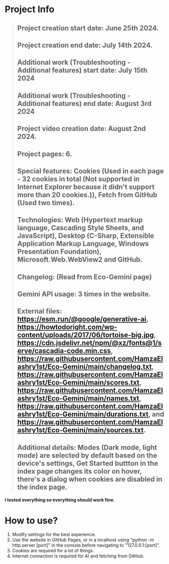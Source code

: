 # Project Info
> ## Project creation start date:  **June 25th 2024**.
> ## Project creation end date:  **July 14th 2024**.
> ## Additional work (Troubleshooting - Additional features) start date: **July 15th 2024**
> ## Additional work (Troubleshooting - Additional features) end date: **August 3rd 2024**
> ## Project video creation date: August 2nd 2024.
> ## Project pages: 6.
> ## Special features: Cookies (Used in each page - 32 cookies in total (Not supported in Internet Explorer because it didn't support more than 20 cookies.)), Fetch from GitHub (Used two times).
> ## Technologies: Web (Hypertext markup language, Cascading Style Sheets, and JavaScript), Desktop (C-Sharp, Extensible Application Markup Language, Windows Presentation Foundation), Microsoft.Web.WebView2 and GitHub.
> ## Changelog: (Read from Eco-Gemini page)
> ## Gemini API usage: 3 times in the website.
> ## External files: https://esm.run/@google/generative-ai, https://howtodoright.com/wp-content/uploads/2017/06/tortoise-big.jpg, https://cdn.jsdelivr.net/npm/@xz/fonts@1/serve/cascadia-code.min.css, https://raw.githubusercontent.com/HamzaElashry1st/Eco-Gemini/main/changelog.txt, https://raw.githubusercontent.com/HamzaElashry1st/Eco-Gemini/main/scores.txt, https://raw.githubusercontent.com/HamzaElashry1st/Eco-Gemini/main/names.txt,  https://raw.githubusercontent.com/HamzaElashry1st/Eco-Gemini/main/durations.txt, and https://raw.githubusercontent.com/HamzaElashry1st/Eco-Gemini/main/sources.txt.
> ## Additional details: Modes (Dark mode, light mode) are selected by default based on the device's settings, Get Started buttton in the index page changes its color on hover, there's a dialog when cookies are disabled in the index page.

#### I tested everything so everything should work fine.

# How to use?
1. Modify settings for the best experience.
2. Use the website in GitHub Pages, or in a localhost using "python -m http.server [port]" in the console before navigating to "127.0.0.1:[port]".
3. Cookies are required for a lot of things.
4. Internet connection is required for AI and fetching from GitHub.